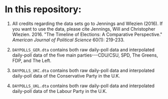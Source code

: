 # In this repository:

1. All credits regarding the data sets go to Jennings and Wlezien (2016). If you want to use the data, please cite Jennings, Will and Christopher Wlezien. 2016. "The Timeline of Elections: A Comparative Perspective." _American Journal of Political Science_ 60(1): 219-233.

2. `DAYPOLLS_GER.dta` contains both raw daily-poll data and interpolated daily-poll data of the five main parties---CDU/CSU, SPD, The Greens, FDP, and The Left.

3. `DAYPOLLS_UKC.dta` contains both raw daily-poll data and interpolated daily-poll data of the Conservative Party in the U.K.

4. `DAYPOLLS_UKL.dta` contains both raw daily-poll data and interpolated daily-poll data of the Labour Party in the U.K.
